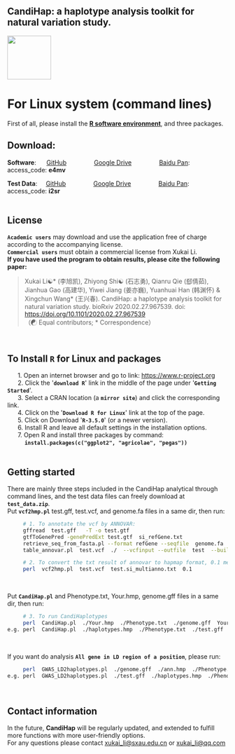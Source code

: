 ## CandiHap: a haplotype analysis toolkit for natural variation study.

<img src="https://github.com/xukaili/CandiHap/blob/master/Figures/logo_mac.gif" width="100" height="100">

# For Linux system (command lines)
First of all, please install the [**R software environment**](https://www.r-project.org), and three packages.</br>

## Download:
**Software**:      [GitHub](https://github.com/xukaili/CandiHap/raw/master/Linux/CandiHap-1.0.1.zip)                [Google Drive](https://drive.google.com/file/d/1cbw2ZT4WPc7nYfkPXMgg6HjFpQP3hfL9/view?usp=sharing)                [Baidu Pan](https://pan.baidu.com/s/1qGYtzhH7YAwOiro9oqbKSg):   access_code: **e4mv**</br>

**Test Data**:     [GitHub](https://github.com/xukaili/CandiHap/raw/master/test_data.zip)                [Google Drive](https://drive.google.com/file/d/1L2FTr1ktxU5Jgkuk4QXIJIMHHSzri9l4/view?usp=sharing)                [Baidu Pan](https://pan.baidu.com/s/1X4Tu1ha6d1caC518CBSHVA):   access_code: **i2sr**</br></br>

## License
__`Academic users`__ may download and use the application free of charge according to the accompanying license.</br>
__`Commercial users`__ must obtain a commercial license from Xukai Li.</br>
**If you have used the program to obtain results, please cite the following paper:**</br>
> Xukai Li☯* (李旭凯), Zhiyong Shi☯ (石志勇), Qianru Qie (郄倩茹), Jianhua Gao (高建华), Yiwei Jiang (姜亦巍), Yuanhuai Han (韩渊怀) & Xingchun Wang* (王兴春). CandiHap: a haplotype analysis toolkit for natural variation study. bioRxiv 2020.02.27.967539. doi: https://doi.org/10.1101/2020.02.27.967539</br>
> （☯ Equal contributors; * Correspondence）</br>
</br>

## To Install __`R`__ for Linux and packages
      1. Open an internet browser and go to link: https://www.r-project.org</br>
      2. Click the '__`download R`__' link in the middle of the page under '__`Getting Started`__'.</br>
      3. Select a CRAN location (a __`mirror site`__) and click the corresponding link.</br>
      4. Click on the '__`Download R for Linux`__' link at the top of the page.</br>
      5. Click on Download '__`R-3.5.0`__' (or a newer version).</br>
      6. Install R and leave all default settings in the installation options.</br>
      7. Open R and install three packages by command: </br>
          __`install.packages(c("ggplot2", "agricolae", "pegas"))`__</br>
</br>

## Getting started
There are mainly three steps included in the CandiHap analytical through command lines, and the test data files can freely download at __`test_data.zip`__.</br>
Put __`vcf2hmp.pl`__  test.gff, test.vcf, and genome.fa files in a same dir, then run:</br>
```sh
     # 1. To annotate the vcf by ANNOVAR: 
     gffread  test.gff   -T -o test.gtf
     gtfToGenePred -genePredExt test.gtf  si_refGene.txt
     retrieve_seq_from_fasta.pl --format refGene --seqfile  genome.fa  si_refGene.txt --outfile si_refGeneMrna.fa
     table_annovar.pl  test.vcf  ./  --vcfinput --outfile  test  --buildver  si  --protocol refGene --operation g -remove

     # 2. To convert the txt result of annovar to hapmap format, 0.1 means the minor allele frequency (MAF):
     perl  vcf2hmp.pl  test.vcf  test.si_multianno.txt  0.1
```
</br>

Put __`CandiHap.pl`__ and Phenotype.txt, Your.hmp, genome.gff files in a same dir, then run:</br>
```sh
     # 3. To run CandiHaplotypes
     perl  CandiHap.pl  ./Your.hmp  ./Phenotype.txt  ./genome.gff  Your_gene_ID
e.g. perl  CandiHap.pl  ./haplotypes.hmp  ./Phenotype.txt  ./test.gff  Si9g49990
```
</br>

If you want do analysis __`All gene in LD region of a position`__, please run:</br>
```sh
     perl  GWAS_LD2haplotypes.pl  ./genome.gff  ./ann.hmp  ./Phenotype.txt  50kb  Chr:position
e.g. perl  GWAS_LD2haplotypes.pl  ./test.gff  ./haplotypes.hmp  ./Phenotype.txt  50kb  9:54583294
```
</br>

## Contact information
In the future, **CandiHap** will be regularly updated, and extended to fulfill more functions with more user-friendly options.</br>
For any questions please contact xukai_li@sxau.edu.cn or xukai_li@qq.com </br>
